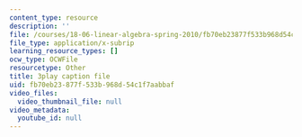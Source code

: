 ```yaml
---
content_type: resource
description: ''
file: /courses/18-06-linear-algebra-spring-2010/fb70eb23877f533b968d54c1f7aabbaf_13r9QY6cmjc.vtt
file_type: application/x-subrip
learning_resource_types: []
ocw_type: OCWFile
resourcetype: Other
title: 3play caption file
uid: fb70eb23-877f-533b-968d-54c1f7aabbaf
video_files:
  video_thumbnail_file: null
video_metadata:
  youtube_id: null
---
```

